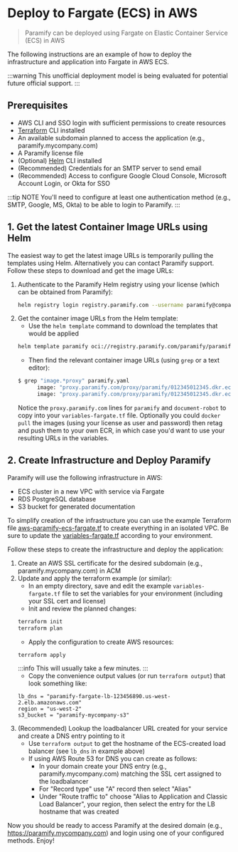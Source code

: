 # Deploy to Fargate (ECS) in AWS
> Paramify can be deployed using Fargate on Elastic Container Service (ECS) in AWS

The following instructions are an example of how to deploy the infrastructure and application into Fargate in AWS ECS.

:::warning
This unofficial deployment model is being evaluated for potential future official support.
:::

## Prerequisites
- AWS CLI and SSO login with sufficient permissions to create resources
- [Terraform](https://www.terraform.io/) CLI installed
- An available subdomain planned to access the application (e.g., paramify.mycompany.com)
- A Paramify license file
- (Optional) [Helm](https://helm.sh/docs/intro/install/) CLI installed
- (Recommended) Credentials for an SMTP server to send email
- (Recommended) Access to configure Google Cloud Console, Microsoft Account Login, or Okta for SSO

:::tip NOTE
You'll need to configure at least one authentication method (e.g., SMTP, Google, MS, Okta) to be able to login to Paramify.
:::


## 1. Get the latest Container Image URLs using Helm
The easiest way to get the latest image URLs is temporarily pulling the templates using Helm. Alternatively you can contact Paramify support.
Follow these steps to download and get the image URLs:
1. Authenticate to the Paramify Helm registry using your license (which can be obtained from Paramify):
    ```bash
    helm registry login registry.paramify.com --username paramify@company.com --password <license_id>
    ```
2. Get the container image URLs from the Helm template:
    - Use the `helm template` command to download the templates that would be applied
    ```bash
    helm template paramify oci://registry.paramify.com/paramify/paramify > paramify.yaml
    ```
    - Then find the relevant container image URLs (using `grep` or a text editor):
    ```bash
    $ grep "image.*proxy" paramify.yaml
          image: "proxy.paramify.com/proxy/paramify/012345012345.dkr.ecr.us-west-2.amazonaws.com/document-robot:abc1234@sha256:abcdefg1234567890..."
          image: "proxy.paramify.com/proxy/paramify/012345012345.dkr.ecr.us-west-2.amazonaws.com/paramify:abc1234@sha256:abcdefg1234567890..."
    ```
    Notice the `proxy.paramify.com` lines for `paramify` and `document-robot` to copy into your `variables-fargate.tf` file.
    Optionally you could `docker pull` the images (using your license as user and password) then retag and push them to your own ECR, in which case you'd want to use your resulting URLs in the variables.


## 2. Create Infrastructure and Deploy Paramify
Paramify will use the following infrastructure in AWS:
- ECS cluster in a new VPC with service via Fargate
- RDS PostgreSQL database
- S3 bucket for generated documentation

To simplify creation of the infrastructure you can use the example Terraform file [aws-paramify-ecs-fargate.tf](https://github.com/paramify/support/blob/main/aws-paramify-ecs-fargate.tf) to create everything in an isolated VPC. Be sure to update the [variables-fargate.tf](https://github.com/paramify/support/blob/main/variables-fargate.tf) according to your environment.

Follow these steps to create the infrastructure and deploy the application:
1. Create an AWS SSL certificate for the desired subdomain (e.g., paramify.mycompany.com) in ACM
2. Update and apply the terraform example (or similar):
    - In an empty directory, save and edit the example `variables-fargate.tf` file to set the variables for your environment (including your SSL cert and license)
    - Init and review the planned changes:
    ```bash
    terraform init
    terraform plan
    ```
    - Apply the configuration to create AWS resources:
    ```bash
    terraform apply
    ```
    :::info
    This will usually take a few minutes.
    :::
    - Copy the convenience output values (or run `terraform output`) that look something like:
    ```
    lb_dns = "paramify-fargate-lb-123456890.us-west-2.elb.amazonaws.com"
    region = "us-west-2"
    s3_bucket = "paramify-mycompany-s3"
    ```
3. (Recommended) Lookup the loadbalancer URL created for your service and create a DNS entry pointing to it
    - Use `terraform output` to get the hostname of the ECS-created load balancer (see `lb_dns` in example above)
    - If using AWS Route 53 for DNS you can create as follows:
        - In your domain create your DNS entry (e.g., paramify.mycompany.com) matching the SSL cert assigned to the loadbalancer
        - For "Record type" use "A" record then select "Alias"
        - Under "Route traffic to" choose "Alias to Application and Classic Load Balancer", your region, then select the entry for the LB hostname that was created

Now you should be ready to access Paramify at the desired domain (e.g., https://paramify.mycompany.com) and login using one of your configured methods. Enjoy!
